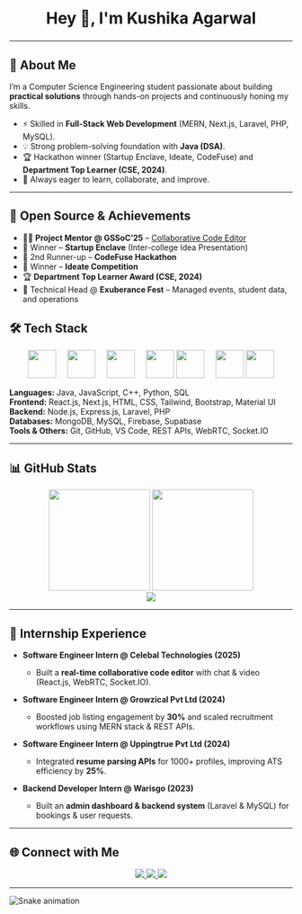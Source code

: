 <h1 align="center">Hey 👋, I'm Kushika Agarwal</h1>

###



---

## 🚀 About Me  
I’m a Computer Science Engineering student passionate about building **practical solutions** through hands-on projects and continuously honing my skills.  
- ⚡ Skilled in **Full-Stack Web Development** (MERN, Next.js, Laravel, PHP, MySQL).  
- 💡 Strong problem-solving foundation with **Java (DSA)**.  
- 🏆 Hackathon winner (Startup Enclave, Ideate, CodeFuse) and **Department Top Learner (CSE, 2024)**.  
- 🌱 Always eager to learn, collaborate, and improve.  

---

## 🌟 Open Source & Achievements  
- 👩‍🏫 **Project Mentor @ GSSoC’25** – [Collaborative Code Editor](https://github.com/Kushika-Agarwal/Collaborative-code-editor)  
- 🥇 Winner – **Startup Enclave** (Inter-college Idea Presentation)  
- 🥈 2nd Runner-up – **CodeFuse Hackathon**  
- 🏅 Winner – **Ideate Competition**  
- 🏆 **Department Top Learner Award (CSE, 2024)**  
- 🎤 Technical Head @ **Exuberance Fest** – Managed events, student data, and operations  


## 🛠 Tech Stack  

<div align="center">

  <!-- Languages -->
  <img src="https://skillicons.dev/icons?i=java,js,cpp,py,mysql" height="50" />
  <img width="12" />

  <!-- Frontend -->
  <img src="https://skillicons.dev/icons?i=react,nextjs,html,css,tailwind,bootstrap,materialui" height="50" />
  <img width="12" />

  <!-- Backend -->
  <img src="https://skillicons.dev/icons?i=nodejs,express,php,laravel" height="50" />
  <img width="12" />

  <!-- Databases -->
  <img src="https://skillicons.dev/icons?i=mongodb,mysql,firebase" height="50" />
  <img src="https://cdn.jsdelivr.net/gh/devicons/devicon/icons/supabase/supabase-original.svg" height="50" />
  <img width="12" />

  <!-- Tools & Others -->
  <img src="https://skillicons.dev/icons?i=git,github,vscode" height="50" />
  <img src="https://cdn.jsdelivr.net/gh/devicons/devicon/icons/socketio/socketio-original.svg" height="50" />
  <br/>

</div>


**Languages:** Java, JavaScript, C++, Python, SQL  
**Frontend:** React.js, Next.js, HTML, CSS, Tailwind, Bootstrap, Material UI  
**Backend:** Node.js, Express.js, Laravel, PHP  
**Databases:** MongoDB, MySQL, Firebase, Supabase  
**Tools & Others:** Git, GitHub, VS Code, REST APIs, WebRTC, Socket.IO  

---

## 📊 GitHub Stats  
<div align="center">
  <img src="https://github-readme-stats.vercel.app/api?username=Kushika-Agarwal&show_icons=true&theme=dracula" height="180"/>
  <img src="https://github-readme-stats.vercel.app/api/top-langs?username=Kushika-Agarwal&layout=compact&theme=dracula" height="180"/>
</div>

<div align="center">
  <img src="https://github-profile-trophy.vercel.app/?username=Kushika-Agarwal&theme=dracula&row=1&column=6" />
</div>

---
## 💼 Internship Experience  
- **Software Engineer Intern @ Celebal Technologies (2025)**  
  - Built a **real-time collaborative code editor** with chat & video (React.js, WebRTC, Socket.IO).  

- **Software Engineer Intern @ Growzical Pvt Ltd (2024)**  
  - Boosted job listing engagement by **30%** and scaled recruitment workflows using MERN stack & REST APIs.  

- **Software Engineer Intern @ Uppingtrue Pvt Ltd (2024)**  
  - Integrated **resume parsing APIs** for 1000+ profiles, improving ATS efficiency by **25%**.  

- **Backend Developer Intern @ Warisgo (2023)**  
  - Built an **admin dashboard & backend system** (Laravel & MySQL) for bookings & user requests.  

---

## 🌐 Connect with Me  
<div align="center">
  <a href="https://www.linkedin.com/in/kushika-agarwal/">
    <img src="https://img.shields.io/badge/LinkedIn-%230077B5.svg?&style=for-the-badge&logo=linkedin&logoColor=white"/>
  </a>
  <a href="https://github.com/Kushika-Agarwal">
    <img src="https://img.shields.io/badge/GitHub-181717?style=for-the-badge&logo=github&logoColor=white"/>
  </a>
  <a href="https://developer404-portfolio.netlify.app/">
    <img src="https://img.shields.io/badge/Portfolio-%23000000.svg?&style=for-the-badge&logo=vercel&logoColor=white"/>
  </a>
</div>

---

<img src="https://raw.githubusercontent.com/maurodesouza/maurodesouza/output/snake.svg" alt="Snake animation"/>
